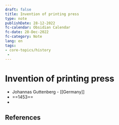```yaml
---
draft: false
title: Invention of printing press
type: note
publishDate: 28-12-2022
fc-calendar: Obsidian Calendar
fc-date: 28-Dec-2022
fc-category: Note
lang: en
tags:
- core-topics/history
 - 
---
```


# Invention of printing press


- Johannas Guttenberg - [[Germany]]
- ==1453==
- 



## References
